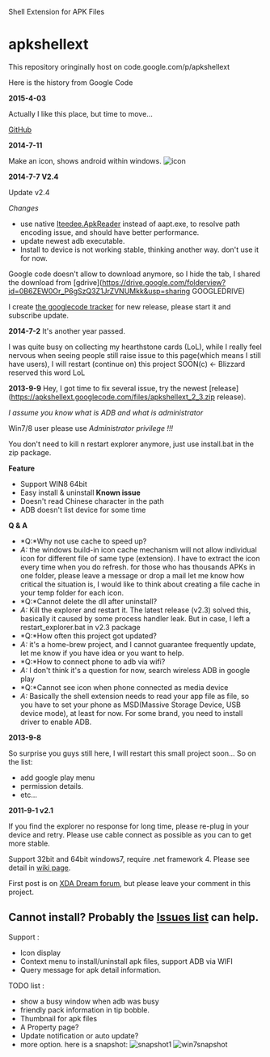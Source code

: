 Shell Extension for APK Files

# apkshellext
This repository oringinally host on code.google.com/p/apkshellext

Here is the history from Google Code

**2015-4-03**

Actually I like this place, but time to move...

[GitHub](https://github.com/allangoing/apkshellext)

**2014-7-11**

Make an icon, shows android within windows. ![icon](https://code.google.com/p/apkshellext/logo?cct=1405098752&nonsense=something_that_ends_with.png)

**2014-7-7 V2.4**

Update v2.4

*Changes*
 * use native [Iteedee.ApkReader](https://github.com/hylander0/Iteedee.ApkReader) instead of aapt.exe, to resolve path encoding issue, and should have better performance.
 * update newest adb executable.
 * Install to device is not working stable, thinking another way. don't use it for now.

Google code doesn't allow to download anymore, so I hide the tab, I shared the download from [gdrive](https://drive.google.com/folderview?id=0B6ZEW0Or_P6gSzQ3Z1JrZVNUMkk&usp=sharing GOOGLEDRIVE)

I create [the googlecode tracker](https://code.google.com/p/apkshellext/issues/detail?id=28) for new release, please start it and subscribe update.


**2014-7-2**
It's another year passed. 

I was quite busy on collecting my hearthstone cards (LoL), while I really feel nervous when seeing people still raise issue to this page(which means I still have users), I will restart (continue on) this project SOON(c) <- Blizzard reserved this word LoL

**2013-9-9**
Hey, I got time to fix several issue, try the newest [release](https://apkshellext.googlecode.com/files/apkshellext_2_3.zip release).

*I assume you know what is ADB and what is administrator* 

Win7/8 user please use *Administrator privilege !!!*

You don't need to kill n restart explorer anymore, just use install.bat in the zip package.

__Feature__
 * Support WIN8 64bit
 * Easy install & uninstall
__Known issue__
 * Doesn't read Chinese character in the path
 * ADB doesn't list device for some time

__Q & A__
 * *Q:*Why not use cache to speed up?
 * *A:* the windows build-in icon cache mechanism will not allow individual icon for different file of same type (extension). I have to extract the icon every time when you do refresh. for those who has thousands APKs in one folder, please leave a message or drop a mail let me know how critical the situation is, I would like to think about creating a file cache in your temp folder for each icon.
 * *Q:*Cannot delete the dll after uninstall?
 * *A:* Kill the explorer and restart it. The latest release (v2.3) solved this, basically it caused by some process handler leak. But in case, I left a restart_explorer.bat in v2.3 package
 * *Q:*How often this project got updated?
 * *A:* it's a home-brew project, and I cannot guarantee frequently update, let me know if you have idea or you want to help.
 * *Q:*How to connect phone to adb via wifi?
 * *A:* I don't think it's a question for now, search wireless ADB in google play
 * *Q:*Cannot see icon when phone connected as media device
 * *A:* Basically the shell extension needs to read your app file as file, so you have to set your phone as MSD(Massive Storage Device, USB device mode), at least for now. For some brand, you need to install driver to enable ADB. 

**2013-9-8**

So surprise you guys still here, I will restart this small project soon...
So on the list:
 * add google play menu
 * permission details.
 * etc...

**2011-9-1 v2.1**

If you find the explorer no response for long time, please re-plug in your device and retry. Please use cable connect as possible as you can to get more stable.

Support 32bit and 64bit windows7, require .net framework 4.
Please see detail in [wiki page](http://code.google.com/p/apkshellext/wiki/Usage).

First post is on [XDA Dream forum](http://forum.xda-developers.com/showthread.php?t=577735&page=1), but please leave your comment in this project. 

Cannot install? Probably the [Issues list](http://code.google.com/p/apkshellext/issues/list?can=1&q=&colspec=ID+Type+Status+Priority+Milestone+Owner+Summary&cells=tiles) can help.
----
Support :
  * Icon display
  * Context menu to install/uninstall apk files, support ADB via WIFI
  * Query message for apk detail information.

TODO list :
  * show a busy window when adb was busy
  * friendly pack information in tip bobble.
  * Thumbnail for apk files
  * A Property page?
  * Update notification or auto update?
  * more option.
here is a snapshot:
  ![snapshot1](http://apkshellext.googlecode.com/files/snapshot.JPG)
  ![win7snapshot](http://apkshellext.googlecode.com/files/Windows_7_snapshot.jpg)

